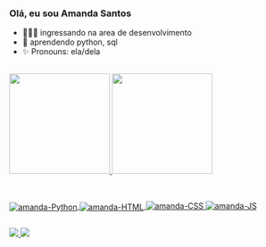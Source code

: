 ### Olá, eu sou Amanda Santos

- 👩🏽‍💻 ingressando na area de desenvolvimento 
- 🌱 aprendendo python, sql  
- ✨ Pronouns: ela/dela
##
<div>
  <a href="https://github.com/amandatsantos">
  <img height="180em" src="https://github-readme-stats.vercel.app/api?username=amandatsantos&show_icons=true&theme=maroongold&include_all_commits=true&count_private=true"/>
  <img height="180em" src="https://github-readme-stats.vercel.app/api/top-langs/?username=amandatsantos&layout=compact&langs_count=16&theme=maroongold"/>
 </div>
  
 ##
<div style = "display: inline_block"><br>
  <img align="center" alt="amanda-Python" heigt="30" whidth="40" src="https://img.icons8.com/color/48/000000/python--v1.png"/>
  <img align="center" alt="amanda-HTML" heigt="30" whidth="40" src="https://img.icons8.com/windows/48/fa314a/html-5.png"/>
  <img aling= "center" alt = "amanda-CSS" heigth="30" whidtg="40" src="https://img.icons8.com/windows/48/4a90e2/css3-logo.png"/>
  <img aling= "center" alt = "amanda-JS" heigth="20" whidtg="10" src="https://img.icons8.com/color/48/000000/javascript--v1.png"/>
  </div>
  
  ##
  
  <div>
    <a href="https://www.linkedin.com/in/amanda-tavares-santos-6b9bb9204/" target = "blank"> <img src = "https://img.shields.io/badge/LinkedIn-0077B5?style=for-the-badge&logo=linkedin&logoColor=white" target="blank"> </a>
    <a href="mailto: tavaresamandasantos@gmail.com" target = "blank"> <img src = "https://img.shields.io/badge/Gmail-D14836?style=for-the-badge&logo=gmail&logoColor=white" target="blank"> </a>
  </div>
